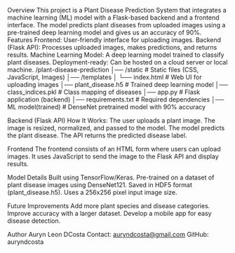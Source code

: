 Overview
This project is a Plant Disease Prediction System that integrates a machine learning (ML) model with a Flask-based backend and a frontend interface. The model predicts plant diseases from uploaded images using a pre-trained deep learning model and gives us an accuracy of 90%.
Features
Frontend: User-friendly interface for uploading images.
Backend (Flask API): Processes uploaded images, makes predictions, and returns results.
Machine Learning Model: A deep learning model trained to classify plant diseases.
Deployment-ready: Can be hosted on a cloud server or local machine.
/plant-disease-prediction
│── /static              # Static files (CSS, JavaScript, Images)
│── /templates
│   └── index.html       # Web UI for uploading images
│── plant_disease.h5     # Trained deep learning model
│── class_indices.pkl    # Class mapping of diseases
│── app.py               # Flask application (backend)
│── requirements.txt     # Required dependencies
│── ML model(trained)    # DenseNet pretrained model with 90% accuracy

Backend (Flask API)
How It Works:
The user uploads a plant image.
The image is resized, normalized, and passed to the model.
The model predicts the plant disease.
The API returns the predicted disease label.


Frontend
The frontend consists of an HTML form where users can upload images. It uses JavaScript to send the image to the Flask API and display results.

Model Details
Built using TensorFlow/Keras.
Pre-trained on a dataset of plant disease images using DenseNet121.
Saved in HDF5 format (plant_disease.h5).
Uses a 256x256 pixel input image size.

Future Improvements
Add more plant species and disease categories.
Improve accuracy with a larger dataset.
Develop a mobile app for easy disease detection.

Author
Auryn Leon DCosta
Contact: auryndcosta@gmail.com
GitHub: auryndcosta
